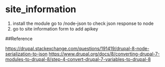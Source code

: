 # site_information

1. install the module go to /node-json to check json response to node
2. go to site information form to add apikey


##Reference

https://drupal.stackexchange.com/questions/191419/drupal-8-node-serialization-to-json
https://www.drupal.org/docs/8/converting-drupal-7-modules-to-drupal-8/step-4-convert-drupal-7-variables-to-drupal-8


